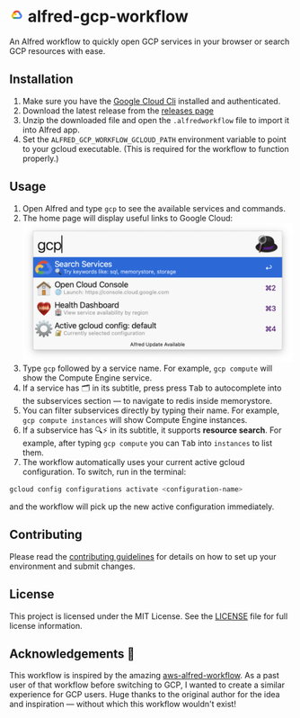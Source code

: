 # <img src="images/gcp.png" width="26"> alfred-gcp-workflow

An Alfred workflow to quickly open GCP services in your browser or search GCP resources with ease.

## Installation

1. Make sure you have the [Google Cloud Cli](https://cloud.google.com/sdk/docs/install) installed and authenticated.
2. Download the latest release from the [releases page](https://github.com/dineshgowda24/alfred-gcp-workflow/releases)
3. Unzip the downloaded file and open the `.alfredworkflow` file to import it into Alfred app.
4. Set the `ALFRED_GCP_WORKFLOW_GCLOUD_PATH` environment variable to point to your gcloud executable.
(This is required for the workflow to function properly.)

## Usage

1. Open Alfred and type `gcp` to see the available services and commands.
2. The home page will display useful links to Google Cloud:
![Home Page](images/docs/home.png)
3. Type `gcp` followed by a service name. For example, `gcp compute` will show the Compute Engine service.
4. If a service has 🗂️ in its subtitle, press  press <kbd>Tab</kbd> to autocomplete into the subservices section — to navigate to redis inside memorystore.
5. You can filter subservices directly by typing their name. For example, `gcp compute instances` will show Compute Engine instances.
6. If a subservice has 🔍⚡️ in its subtitle, it supports **resource search**. For example, after typing `gcp compute` you can <kbd>Tab</kbd> into `instances` to list them.
7. The workflow automatically uses your current active gcloud configuration.
To switch, run in the terminal:
```bash
gcloud config configurations activate <configuration-name>
```
and the workflow will pick up the new active configuration immediately.

## Contributing

Please read the [contributing guidelines](CONTRIBUTING.md) for details on how to set up your environment and submit changes.

## License

This project is licensed under the MIT License. See the [LICENSE](LICENSE) file for full license information.

## Acknowledgements 🙏

This workflow is inspired by the amazing [aws-alfred-workflow](https://github.com/rkoval/alfred-aws-console-services-workflow).
As a past user of that workflow before switching to GCP, I wanted to create a similar experience for GCP users.
Huge thanks to the original author for the idea and inspiration — without which this workflow wouldn't exist!
